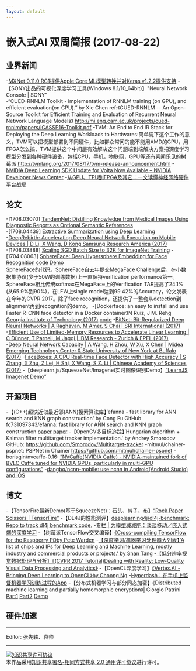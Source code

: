 ```yaml
---
layout: default
---
```


# 嵌入式AI 双周简报 (2017-08-22)

## 业界新闻
-[MXNet 0.11.0 RC1提供Apple Core ML模型转换并对Keras v1.2.2提供支持](https://github.com/apache/incubator-mxnet/releases)
-【SONY出品的可视化深度学习工具(Windows 8.1/10_64bit)】"Neural Network Console | SONY"  
-“CUED-RNNLM Toolkit - implementation of RNNLM training (on GPU), and efficient evaluation(on CPU).” by Xie Chen ref:《CUED-RNNLM -- An Open-Source Toolkit for Efficient Training and Evaluation of Recurrent Neural Network Language Models》
http://mi.eng.cam.ac.uk/projects/cued-rnnlm/papers/ICASSP16-Toolkit.pdf
-TVM: An End to End IR Stack for Deploying the Deep Learning Workloads to Hardwares:简单说下这个工作的意义，TVM可以把模型部署到不同硬件，比如群众常问的能不能用AMD的GPU，用FPGA怎么搞，TVM提供这个中间层有效解决这个问题端到端解决方案把深度学习模型分发到各种硬件设备，包括CPU，手机，物联网，GPU等还有喜闻乐见的树莓派
http://tvmlang.org/2017/08/17/tvm-release-announcement.html
-[NVIDIA Deep Learning SDK Update for Volta Now Available – NVIDIA Developer News Center](https://news.developer.nvidia.com/nvidia-deep-learning-sdk-update-for-volta-now-available/)
-[从GPU、TPU到FPGA及其它：一文读懂神经网络硬件平台战局](https://mp.weixin.qq.com/s?__biz=MzA3MzI4MjgzMw==&mid=2650729894&idx=1&sn=e8c3b919fba8a23ee9cd882ee91b0af2)


## 论文

-[1708.03070] [TandemNet: Distilling Knowledge from Medical Images Using Diagnostic Reports as Optional Semantic References](https://arxiv.org/abs/1708.03070)  
-[1708.04439] [Extractive Summarization using Deep Learning](https://arxiv.org/abs/1708.04439)  
-[DeepRebirth: Accelerating Deep Neural Network Execution on Mobile Devices | D Li, X Wang, D Kong Samsung Research America (2017)](https://arxiv.org/abs/1708.04728)  
-[1708.03888] [Scaling SGD Batch Size to 32K for ImageNet Training](https://arxiv.org/abs/1708.03888)
-[1704.08063] [SphereFace: Deep Hypersphere Embedding for Face Recognition](https://arxiv.org/abs/1704.08063) [code](https://github.com/wy1iu/sphereface) [Demo](http://v-wb.youku.com/v_show/id_XMjk3NTc1NjMxMg==.html)  
SphereFace的代码。SphereFace自去年提交MegaFace Challenge后，在小数据集协议(少于50W的训练数据)上一直保持verification performance第一。SphereFace相比传统softmax在MegaFace上的Verification TAR提高了24.1% (从65.9%到90%)，在LFW上single model达到99.42%的Accuracy，论文发表在今年的CVPR 2017。除了face recognition，还提供了一整套从detection到alignment再到recognition的demo。
-[Dockerface: an easy to install and use Faster R-CNN face detector in a Docker container》N Ruiz, J M. Rehg [Georgia Institute of Technology (2017)](https://arxiv.org/abs/1708.04370) [code](https://github.com/natanielruiz/dockerface)
-[BitNet: Bit-Regularized Deep Neural Networks | A Raghavan, M Amer, S Chai | SRI International (2017)](https://arxiv.org/abs/1708.04788)  
-[Efficient Use of Limited-Memory Resources to Accelerate Linear Learning | C Dünner, T Parnell, M Jaggi | IBM Research - Zurich & EPFL (2017)](https://arxiv.org/abs/1708.05357)  
-[Deep Neural Network Capacity | A Wang, H Zhou, W Xu, X Chen | Midea Emerging Technology Center & State University of New York at Buffalo (2017)](https://arxiv.org/abs/1708.05029)
-[FaceBoxes: A CPU Real-time Face Detector with High Accuracy | S Zhang, X Zhu, Z Lei, H Shi, X Wang, S Z. Li | Chinese Academy of Sciences (2017)](https://arxiv.org/abs/1708.05234)
-【deeplearn.js/SqueezeNet/Imagenet实时图像识别Demo】[“LearnJS Imagenet Demo”](https://pair-code.github.io/deeplearnjs/demos/imagenet/imagenet-demo.html)


## 开源项目
-【(C++)超快近似最近邻(ANN)搜索算法库】’efanna - fast library for ANN search and KNN graph construction' by Cong Fu GitHub
fc731097343/efanna: fast library for ANN search and KNN graph construction
[paper](https://github.com/fc731097343/efanna) [paper](https://arxiv.org/abs/1609.07228)
-【OpenCV多目标追踪】’Hungarian algorithm + Kalman filter multitarget tracker implementation.' by Andrey Smorodov GitHub: https://github.com/Smorodov/Multitarget-tracker
-mitmul/chainer-pspnet: PSPNet in Chainer
https://github.com/mitmul/chainer-pspnet
-borisgin/nvcaffe-0.16: [“NVCaffe(NVIDIA Caffe) - NVIDIA-maintained fork of BVLC Caffe tuned for NVIDIA GPUs, particularly in multi-GPU configurations”](https://github.com/borisgin/nvcaffe-0.16)
-[dangbo/ncnn-mobile: use ncnn in Android(Android Studio) and iOS](https://github.com/dangbo/ncnn-mobile)

## 博文
-【TensorFire最新Demo(基于SqueezeNet)：石头、剪子、布】[“Rock Paper Scissors | TensorFire”](https://www.youtube.com/watch?v=s1KHBN9cuUk)
-【DL4J的性能测评】[deeplearning4j/dl4j-benchmark: Repo to track dl4j benchmark code.](https://github.com/deeplearning4j/dl4j-benchmark)
-[专栏 | 为模型减减肥：谈谈移动／嵌入式端的深度学习](https://mp.weixin.qq.com/s?__biz=MzA3MzI4MjgzMw==&mid=2650729791&idx=2&sn=0b8acd1bc1a4a10d988bc5f8301d6749)
-【树莓派TensorFlow交叉编译】[《Cross-compiling TensorFlow for the Raspberry Pi》by Pete Warden](https://petewarden.com/2017/08/20/cross-compiling-tensorflow-for-the-raspberry-pi/)
-[【深度学习/机器学习处理器大列表】’A list of chips and IPs for Deep Learning and Machine Learning, mostly industry and commercial products or projects.' by Shan Tang](https://github.com/basicmi/Deep-Learning-Processor-List)
-[【低分辨率视觉数据处理与分析】《(CVPR 2017 Tutorial)Dealing with Reality: Low-Quality Visual Data Processing and Analytics》](https://pan.baidu.com/s/1i46rWI5#list/path=%2F)
-【OpenCL深度学习】[《Vertex.AI - Bringing Deep Learning to OpenCL》by Choong Ng](http://vertex.ai/blog/bringing-deep-learning-to-opencl)
-[Hyperdash：在手机上监督机器学习训练过程的App](https://hyperdash.io/)
-【分布式机器学习与部分同态加密】《Distributed machine learning and partially homomorphic encryption》| Giorgio Patrini [Part1](https://blog.n1analytics.com/distributed-machine-learning-and-partially-homomorphic-encryption-1/) [Part2](https://blog.n1analytics.com/distributed-machine-learning-and-partially-homomorphic-encryption-2/) [Demo](https://github.com/n1analytics/python-paillier/blob/master/examples/federated_learning_with_encryption.py)

## 硬件加速



----

Editor: 张先轶、袁帅

----

<a rel="license" href="http://creativecommons.org/licenses/by-sa/2.0/"><img alt="知识共享许可协议" style="border-width:0" src="https://i.creativecommons.org/l/by-sa/2.0/88x31.png" /></a><br />本作品采用<a rel="license" href="http://creativecommons.org/licenses/by-sa/2.0/">知识共享署名-相同方式共享 2.0 通用许可协议</a>进行许可。
